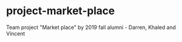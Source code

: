 # project-market-place
Team project "Market place" by 2019 fall alumni - Darren, Khaled and Vincent
